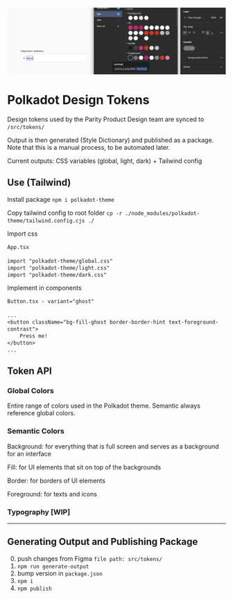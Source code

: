 ![Alt text](image.png)

# Polkadot Design Tokens

Design tokens used by the Parity Product Design team are synced to `/src/tokens/`

Output is then generated (Style Dictionary) and published as a package. Note that this is a manual process, to be automated later.

Current outputs: CSS variables (global, light, dark) + Tailwind config

## Use (Tailwind)

Install package
`npm i polkadot-theme`

Copy tailwind config to root folder
`cp -r ./node_modules/polkadot-theme/tailwind.config.cjs ./`

Import css

```
App.tsx

import "polkadot-theme/global.css"
import "polkadot-theme/light.css"
import "polkadot-theme/dark.css"
```

Implement in components

```
Button.tsx - variant="ghost"

...
<button className="bg-fill-ghost border-border-hint text-foreground-contrast">
    Press me!
</button>
...
```

## Token API

### Global Colors

Entire range of colors used in the Polkadot theme.
Semantic always reference global colors.

### Semantic Colors

Background: for everything that is full screen and serves as a background for an interface

Fill: for UI elements that sit on top of the backgrounds

Border: for borders of UI elements

Foreground: for texts and icons

### Typography [WIP]

---

## Generating Output and Publishing Package

0. push changes from Figma `file path: src/tokens/`
1. `npm run generate-output`
2. bump version in `package.json`
3. `npm i`
4. `npm publish`
